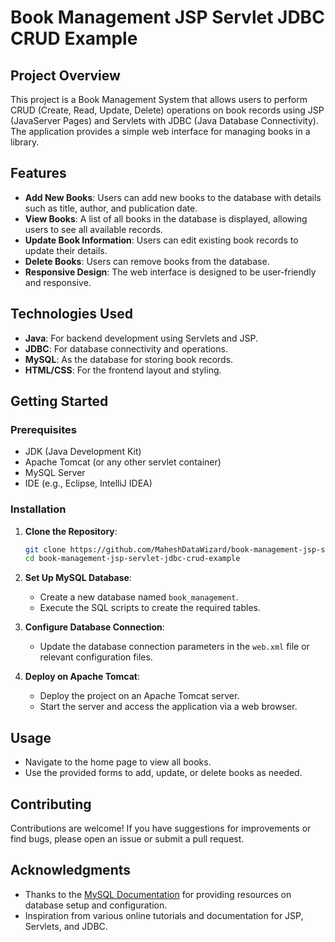 # Book Management JSP Servlet JDBC CRUD Example

## Project Overview

This project is a Book Management System that allows users to perform CRUD (Create, Read, Update, Delete) operations on book records using JSP (JavaServer Pages) and Servlets with JDBC (Java Database Connectivity). The application provides a simple web interface for managing books in a library.

## Features

- **Add New Books**: Users can add new books to the database with details such as title, author, and publication date.
- **View Books**: A list of all books in the database is displayed, allowing users to see all available records.
- **Update Book Information**: Users can edit existing book records to update their details.
- **Delete Books**: Users can remove books from the database.
- **Responsive Design**: The web interface is designed to be user-friendly and responsive.

## Technologies Used

- **Java**: For backend development using Servlets and JSP.
- **JDBC**: For database connectivity and operations.
- **MySQL**: As the database for storing book records.
- **HTML/CSS**: For the frontend layout and styling.

## Getting Started

### Prerequisites

- JDK (Java Development Kit)
- Apache Tomcat (or any other servlet container)
- MySQL Server
- IDE (e.g., Eclipse, IntelliJ IDEA)

### Installation

1. **Clone the Repository**:
   ```bash
   git clone https://github.com/MaheshDataWizard/book-management-jsp-servlet-jdbc-crud-example.git
   cd book-management-jsp-servlet-jdbc-crud-example
   ```

2. **Set Up MySQL Database**:
   - Create a new database named `book_management`.
   - Execute the SQL scripts to create the required tables.

3. **Configure Database Connection**:
   - Update the database connection parameters in the `web.xml` file or relevant configuration files.

4. **Deploy on Apache Tomcat**:
   - Deploy the project on an Apache Tomcat server.
   - Start the server and access the application via a web browser.

## Usage

- Navigate to the home page to view all books.
- Use the provided forms to add, update, or delete books as needed.

## Contributing

Contributions are welcome! If you have suggestions for improvements or find bugs, please open an issue or submit a pull request.

## Acknowledgments

- Thanks to the [MySQL Documentation](https://dev.mysql.com/doc/) for providing resources on database setup and configuration.
- Inspiration from various online tutorials and documentation for JSP, Servlets, and JDBC.
